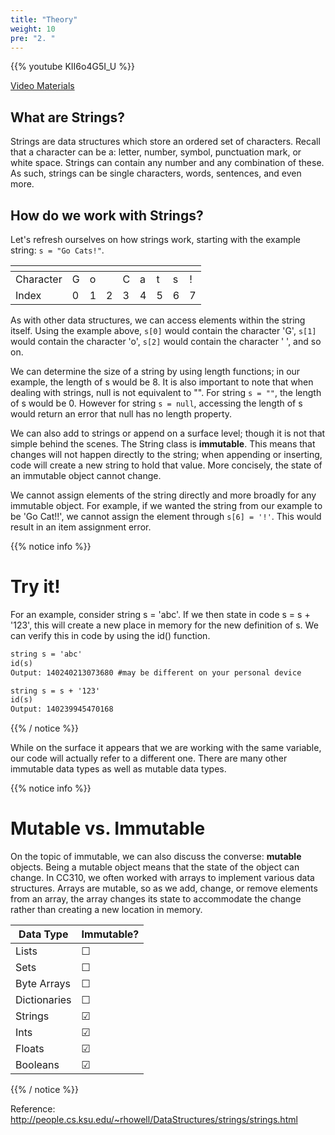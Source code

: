 ```yaml
---
title: "Theory"
weight: 10
pre: "2. "
---
```

{{% youtube KII6o4G5I_U %}}

[Video Materials](video)

## What are Strings?

Strings are data structures which store an ordered set of characters. Recall that a character can be a: letter, number, symbol, punctuation mark, or white space. Strings can contain any number and any combination of these. As such, strings can be single characters, words, sentences, and even more. 


## How do we work with Strings?
Let's refresh ourselves on how strings work, starting with the example string: `s = "Go Cats!"`.

|[]()|||||||||
|--|--|--|--|--|--|--|--|--|
| Character| G | o |  | C | a | t | s | ! |
| Index | 0 | 1 | 2 | 3 | 4 | 5 | 6 | 7 |


As with other data structures, we can access elements within the string itself. Using the example above, `s[0]` would contain the character 'G', `s[1]` would contain the character 'o', `s[2]` would contain the character ' ', and so on. 

We can determine the size of a string by using length functions; in our example, the length of s would be 8. It is also important to note that when dealing with strings, null is not equivalent to "". For string `s = ""`, the length of s would be 0. However for string `s = null`, accessing the length of s would return an error that null has no length property.


We can also add to strings or append on a surface level; though it is not that simple behind the scenes. The String class is **immutable**. This means that changes will not happen directly to the string; when appending or inserting, code will create a new string to hold that value. More concisely, the state of an immutable object cannot change.

We cannot assign elements of the string directly and more broadly for any immutable object. For example, if we wanted the string from our example to be 'Go Cat!!', we cannot assign the element through `s[6] = '!'`. This would result in an item assignment error. 

{{% notice info %}}

# Try it!
For an example, consider string s = 'abc'. If we then state in code s = s + '123', this will create a new place in memory for the new definition of s. We can verify this in code by using the id() function. 

```tex
string s = 'abc'
id(s)
Output: 140240213073680 #may be different on your personal device

string s = s + '123'
id(s)
Output: 140239945470168 
```

{{% / notice %}}

While on the surface it appears that we are working with the same variable, our code will actually refer to a different one. There are many other immutable data types as well as mutable data types.

{{% notice info %}}

# Mutable vs. Immutable
On the topic of immutable, we can also discuss the converse: **mutable** objects. Being a mutable object means that the state of the object can change. In CC310, we often worked with arrays to implement various data structures. Arrays are mutable, so as we add, change, or remove elements from an array, the array changes its state to accommodate the change rather than creating a new location in memory. 

| Data Type | Immutable? |
| ---- | ---- |
| Lists | &#9744;  |
| Sets | &#9744;  |
| Byte Arrays | &#9744;  |
| Dictionaries | &#9744;  |
| Strings | &#9745; |
| Ints | &#9745; |
| Floats | &#9745; |
| Booleans | &#9745; |

{{% / notice %}}


Reference: http://people.cs.ksu.edu/~rhowell/DataStructures/strings/strings.html
